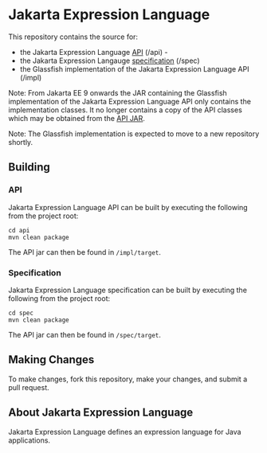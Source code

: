# Jakarta Expression Language

This repository contains the source for:

 - the Jakarta Expression Language [API](https://javadoc.io/doc/jakarta.el/jakarta.el-api/) (/api) - 
 - the Jakarta Expression Langauge [specification](https://jakarta.ee/specifications/expression-language/4.0/jakarta-expression-language-spec-4.0.html) (/spec)
 - the Glassfish implementation of the Jakarta Expression Language API (/impl)

Note: From Jakarta EE 9 onwards the JAR containing the Glassfish implementation
of the Jakarta Expression Language API only contains the implementation classes.
It no longer contains a copy of the API classes which may be obtained from the
[API JAR](https://search.maven.org/artifact/jakarta.el/jakarta.el-api).

Note: The Glassfish implementation is expected to move to a new repository shortly.


## Building

### API

Jakarta Expression Language API can be built by executing the following from the project root:

```
cd api
mvn clean package
```
The API jar can then be found in `/impl/target`.

### Specification

Jakarta Expression Language specification can be built by executing the following from the project root:

```
cd spec
mvn clean package
```
The API jar can then be found in `/spec/target`.


## Making Changes

To make changes, fork this repository, make your changes, and submit a pull request.

## About Jakarta Expression Language

Jakarta Expression Language defines an expression language for Java applications.